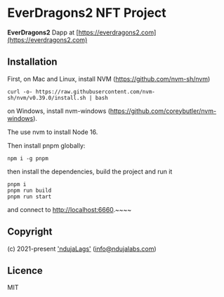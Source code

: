 # EverDragons2 NFT Project

**EverDragons2** Dapp at [https://everdragons2.com](https://everdragons2.com)

## Installation

First, on Mac and Linux, install NVM (https://github.com/nvm-sh/nvm)
```
curl -o- https://raw.githubusercontent.com/nvm-sh/nvm/v0.39.0/install.sh | bash

```

on Windows, install nvm-windows (https://github.com/coreybutler/nvm-windows).

The use nvm to install Node 16.

Then install pnpm globally:

```
npm i -g pnpm

```

then install the dependencies, build the project and run it
```
pnpm i
pnpm run build
pnpm run start
```

and connect to [http://localhost:6660](http://localhost:6660).~~~~

## Copyright

(c) 2021-present ['ndujaLags'](https://ndujalabs.com) (<info@ndujalabs.com>)

## Licence

MIT
